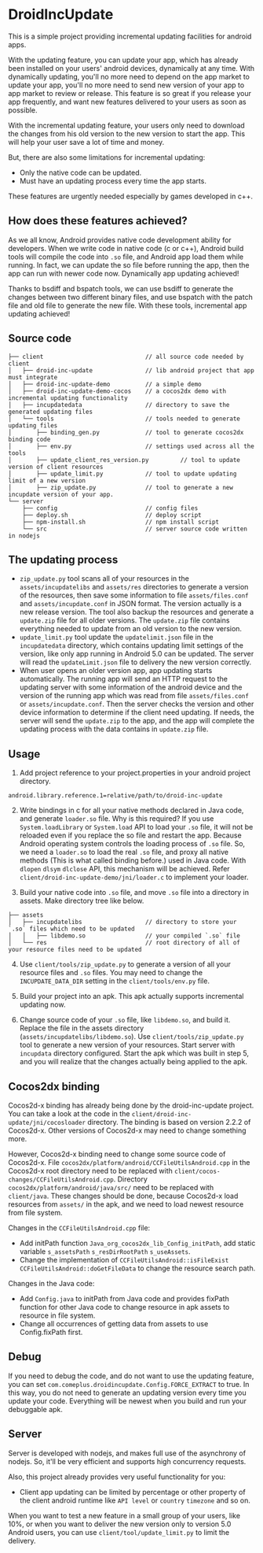 # DroidIncUpdate

This is a simple project providing incremental updating facilities for android apps.

With the updating feature, you can update your app, which has already been installed on your users' android devices, dynamically at any time. With dynamically updating, you'll no more need to depend on the app market to update your app, you'll no more need to send new version of your app to app market to review or release. This feature is so great if you release your app frequently, and want new features delivered to your users as soon as possible.

With the incremental updating feature, your users only need to download the changes from his old version to the new version to start the app. This will help your user save a lot of time and money.

But, there are also some limitations for incremental updating:
* Only the native code can be updated.
* Must have an updating process every time the app starts.

These features are urgently needed especially by games developed in c++.

## How does these features achieved?

As we all know, Android provides native code development ability for developers. When we write code in native code (c or c++), Android build tools will compile the code into `.so` file, and Android app load them while running. In fact, we can update the so file before running the app, then the app can run with newer code now. Dynamically app updating achieved!

Thanks to bsdiff and bspatch tools, we can use bsdiff to generate the changes between two different binary files, and use bspatch with the patch file and old file to generate the new file. With these tools, incremental app updating achieved!

## Source code

```
├── client                             // all source code needed by client
│   ├── droid-inc-update               // lib android project that app must integrate
│   ├── droid-inc-update-demo          // a simple demo
│   ├── droid-inc-update-demo-cocos    // a cocos2dx demo with incremental updating functionality
│   ├── incupdatedata                  // directory to save the generated updating files
│   └── tools                          // tools needed to generate updating files
│       ├── binding_gen.py             // tool to generate cocos2dx binding code
│       ├── env.py                     // settings used across all the tools
│       ├── update_client_res_version.py         // tool to update version of client resources
│       ├── update_limit.py            // tool to update updating limit of a new version
│       ├── zip_update.py              // tool to generate a new incupdate version of your app.
└── server
    ├── config                         // config files
    ├── deploy.sh                      // deploy script
    ├── npm-install.sh                 // npm install script
    └── src                            // server source code written in nodejs
```

## The updating process

* `zip_update.py` tool scans all of your resources in the `assets/incupdatelibs` and `assets/res` directories to generate a version of the resources, then save some information to file `assets/files.conf` and `assets/incupdate.conf` in JSON format. The version actually is a new release version. The tool also backup the resources and generate a `update.zip` file for all older versions. The `update.zip` file contains everything needed to update from an old version to the new version.
* `update_limit.py` tool update the `updatelimit.json` file in the `incupdatedata` directory, which contains updating limit settings of the version, like only app running in Android 5.0 can be updated. The server will read the `updateLimit.json` file to delivery the new version correctly.
* When user opens an older version app, app updating starts automatically. The running app will send an HTTP request to the updating server with some information of the android device and the version of the running app which was read from file `assets/files.conf` or `assets/incupdate.conf`. Then the server checks the version and other device information to determine if the client need updating. If needs, the server will send the `update.zip` to the app, and the app will complete the updating process with the data contains in `update.zip` file.

## Usage

1. Add project reference to your project.properties in your android project directory.

```
android.library.reference.1=relative/path/to/droid-inc-update
```

2. Write bindings in c for all your native methods declared in Java code, and generate `loader.so` file. Why is this required? If you use `System.loadLibrary` or `System.load` API to load your `.so` file, it will not be reloaded even if you replace the so file and restart the app. Because Android operating system controls the loading process of `.so` file. So, we need a `loader.so` to load the real `.so` file, and proxy all native methods (This is what called binding before.) used in Java code.
 With `dlopen` `dlsym` `dlclose` API, this mechanism will be achieved. Refer `client/droid-inc-update-demo/jni/loader.c` to implement your loader.

3. Build your native code into `.so` file, and move `.so` file into a directory in assets. Make directory tree like below.

```
├── assets
│   ├── incupdatelibs                  // directory to store your `.so` files which need to be updated
│   │   ├── libdemo.so                 // your compiled `.so` file
│   └── res                            // root directory of all of your resource files need to be updated
```

4. Use `client/tools/zip_update.py` to generate a version of all your resource files and `.so` files. You may need to change the `INCUPDATE_DATA_DIR` setting in the `client/tools/env.py` file.

5. Build your project into an apk. This apk actually supports incremental updating now.

6. Change source code of your `.so` file, like `libdemo.so`, and build it. Replace the file in the assets directory (`assets/incupdatelibs/libdemo.so`). Use `client/tools/zip_update.py` tool to generate a new version of your resources. Start server with `incupdata` directory configured. Start the apk which was built in step 5, and you will realize that the changes actually being applied to the apk.

## Cocos2dx binding

Cocos2d-x binding has already being done by the droid-inc-update project. You can take a look at the code in the `client/droid-inc-update/jni/cocosloader` directory. The binding is based on version 2.2.2 of Cocos2d-x. Other versions of Cocos2d-x may need to change something more.

However, Cocos2d-x binding need to change some source code of Cocos2d-x. File `cocos2dx/platform/android/CCFileUtilsAndroid.cpp` in the Cocos2d-x root directory need to be replaced with `client/cocos-changes/CCFileUtilsAndroid.cpp`. Directory `cocos2dx/platform/android/java/src/` need to be replaced with `client/java`. These changes should be done, because Cocos2d-x load resources from `assets/` in the apk, and we need to load newest resource from file system.

Changes in the `CCFileUtilsAndroid.cpp` file:

* Add initPath function `Java_org_cocos2dx_lib_Config_initPath`, add static variable `s_assetsPath` `s_resDirRootPath` `s_useAssets`.
* Change the implementation of `CCFileUtilsAndroid::isFileExist` `CCFileUtilsAndroid::doGetFileData` to change the resource search path.

Changes in the Java code:

* Add `Config.java` to initPath from Java code and provides fixPath function for other Java code to change resource in apk assets to resource in file system.
* Change all occurrences of getting data from assets to use Config.fixPath first.

## Debug

If you need to debug the code, and do not want to use the updating feature, you can set `com.comeplus.droidincupdate.Config.FORCE_EXTRACT` to true. In this way, you do not need to generate an updating version every time you update your code. Everything will be newest when you build and run your debuggable apk.

## Server

Server is developed with nodejs, and makes full use of the asynchrony of nodejs. So, it'll be very efficient and supports high concurrency requests.

Also, this project already provides very useful functionality for you:

* Client app updating can be limited by percentage or other property of the client android runtime like `API level` or `country` `timezone` and so on.

When you want to test a new feature in a small group of your users, like 10%, or when you want to deliver the new version only to version 5.0 Android users, you can use `client/tool/update_limit.py` to limit the delivery.



